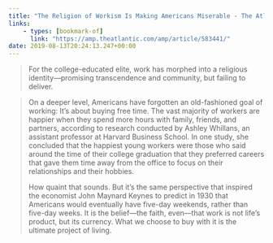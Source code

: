 ```yaml
---
title: "The Religion of Workism Is Making Americans Miserable - The Atlantic"
links:
    - types: [bookmark-of]
      link: "https://amp.theatlantic.com/amp/article/583441/"
date: 2019-08-13T20:24:13.247+00:00
---
```


> For the college-educated elite, work has morphed into a religious identity—promising transcendence and community, but failing to deliver.

> On a deeper level, Americans have forgotten an old-fashioned goal of working: It’s about buying free time. The vast majority of workers are happier when they spend more hours with family, friends, and partners, according to research conducted by Ashley Whillans, an assistant professor at Harvard Business School. In one study, she concluded that the happiest young workers were those who said around the time of their college graduation that they preferred careers that gave them time away from the office to focus on their relationships and their hobbies.
>
> How quaint that sounds. But it’s the same perspective that inspired the economist John Maynard Keynes to predict in 1930 that Americans would eventually have five-day weekends, rather than five-day weeks. It is the belief—the faith, even—that work is not life’s product, but its currency. What we choose to buy with it is the ultimate project of living.
